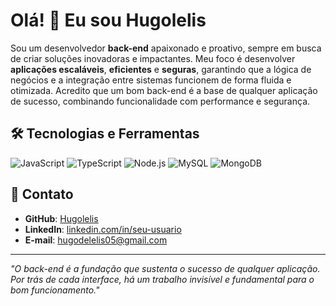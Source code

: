 # Olá! 👋 Eu sou Hugolelis

Sou um desenvolvedor **back-end** apaixonado e proativo, sempre em busca de criar soluções inovadoras e impactantes. Meu foco é desenvolver **aplicações escaláveis**, **eficientes** e **seguras**, garantindo que a lógica de negócios e a integração entre sistemas funcionem de forma fluida e otimizada. Acredito que um bom back-end é a base de qualquer aplicação de sucesso, combinando funcionalidade com performance e segurança.

## 🛠️ Tecnologias e Ferramentas
![JavaScript](https://img.shields.io/badge/javascript-%23323330.svg?style=for-the-badge&logo=javascript&logoColor=%23F7DF1E) ![TypeScript](https://img.shields.io/badge/TypeScript-3178C6?style=for-the-badge&logo=typescript&logoColor=white)  ![Node.js](https://img.shields.io/badge/Node.js-339933?style=for-the-badge&logo=node.js&logoColor=white) ![MySQL](https://img.shields.io/badge/MySQL-4479A1?style=for-the-badge&logo=mysql&logoColor=white) ![MongoDB](https://img.shields.io/badge/MongoDB-47A248?style=for-the-badge&logo=mongodb&logoColor=white)

  
## 💼 Contato

- **GitHub**: [Hugolelis](https://github.com/Hugolelis)  
- **LinkedIn**: [linkedin.com/in/seu-usuario](https://linkedin.com/in/seu-usuario)  
- **E-mail**: [hugodelelis05@gmail.com](hugodelelis05@gmail.com)  

---

*"O back-end é a fundação que sustenta o sucesso de qualquer aplicação. Por trás de cada interface, há um trabalho invisível e fundamental para o bom funcionamento."*


